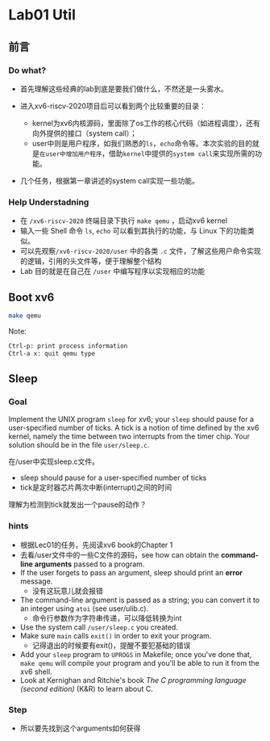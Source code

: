 # Lab01 Util

## 前言

### Do what?

+ 首先理解这些经典的lab到底是要我们做什么，不然还是一头雾水。

+ 进入xv6-riscv-2020项目后可以看到两个比较重要的目录：
  + kernel为xv6内核源码，里面除了os工作的核心代码（如进程调度），还有向外提供的接口（system call）；
  + user中则是用户程序，如我们熟悉的`ls`，`echo`命令等。本次实验的目的就是`在user中增加用户程序`，借助`kernel`中提供的`system call`来实现所需的功能。

+ 几个任务，根据第一章讲述的system call实现一些功能。

### Help Understadning

+ 在 `/xv6-riscv-2020` 终端目录下执行 `make qemu` ，启动xv6 kernel
+ 输入一些 Shell 命令 `ls`, `echo` 可以看到其执行的功能，与 Linux 下的功能类似。
+ 可以先观察`/xv6-riscv-2020/user` 中的各类 `.c` 文件，了解这些用户命令实现的逻辑，引用的头文件等，便于理解整个结构
+ Lab 目的就是在自己在 `/user` 中编写程序以实现相应的功能

## Boot xv6

```bash
make qemu
```

Note:

```bash
Ctrl-p: print process information
Ctrl-a x: quit qemu type
```

## Sleep

### Goal

Implement the UNIX program `sleep` for xv6; your `sleep` should pause for a user-specified number of ticks. A tick is a notion of time defined by the xv6 kernel, namely the time between two interrupts from the timer chip. Your solution should be in the file `user/sleep.c`.

在/user中实现sleep.c文件。

+ sleep should pause for a user-specified number of ticks
+ tick是定时器芯片两次中断(interrupt)之间的时间

理解为检测到tick就发出一个pause的动作？

### hints

+ 根据Lec01的任务，先阅读xv6 book的Chapter 1
+ 去看/user文件中的一些C文件的源码，see how can obtain the **command-line arguments** passed to a program.
+ If the user forgets to pass an argument, sleep should print an **error** message.  
  + 没有这玩意儿就会报错
+ The command-line argument is passed as a string; you can convert it to an integer using `atoi` (see user/ulib.c).
  + 命令行参数作为字符串传递，可以降低转换为int
+ Use the system call `/user/sleep.c` you created. 
+ Make sure `main` calls `exit()` in order to exit your program. 
  + 记得退出的时候要有exit()，提醒不要犯基础的错误
+ Add your `sleep` program to `UPROGS` in Makefile; once you've done that, `make qemu` will compile your program and you'll be able to run it from the xv6 shell.
+ Look at Kernighan and Ritchie's book *The C programming language (second edition)* (K&R) to learn about C.

### Step

+ 所以要先找到这个arguments如何获得

